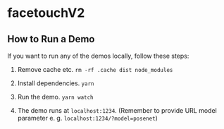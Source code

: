 # facetouchV2
## How to Run a Demo
If you want to run any of the demos locally, follow these steps:

1. Remove cache etc. `rm -rf .cache dist node_modules`

2. Install dependencies. `yarn`

3. Run the demo. `yarn watch`

4. The demo runs at `localhost:1234`. (Remember to provide URL model parameter e. g. `localhost:1234/?model=posenet`)